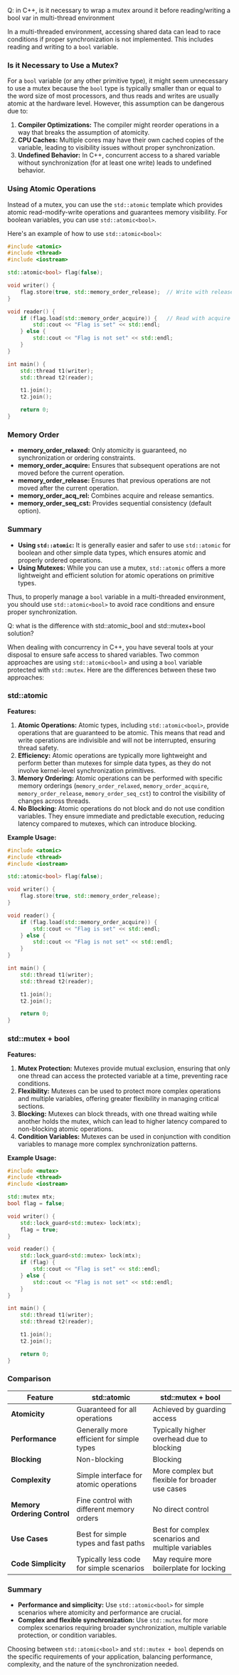 Q: in C++, is it necessary to wrap a mutex around it before reading/writing a bool var in multi-thread environment

In a multi-threaded environment, accessing shared data can lead to race conditions if proper synchronization is not implemented. This includes reading and writing to a `bool` variable.

### Is it Necessary to Use a Mutex?

For a `bool` variable (or any other primitive type), it might seem unnecessary to use a mutex because the `bool` type is typically smaller than or equal to the word size of most processors, and thus reads and writes are usually atomic at the hardware level. However, this assumption can be dangerous due to:

1. **Compiler Optimizations:** The compiler might reorder operations in a way that breaks the assumption of atomicity.
2. **CPU Caches:** Multiple cores may have their own cached copies of the variable, leading to visibility issues without proper synchronization.
3. **Undefined Behavior:** In C++, concurrent access to a shared variable without synchronization (for at least one write) leads to undefined behavior. 

### Using Atomic Operations

Instead of a mutex, you can use the `std::atomic` template which provides atomic read-modify-write operations and guarantees memory visibility. For boolean variables, you can use `std::atomic<bool>`.

Here's an example of how to use `std::atomic<bool>`:

```cpp
#include <atomic>
#include <thread>
#include <iostream>

std::atomic<bool> flag(false);

void writer() {
    flag.store(true, std::memory_order_release);  // Write with release semantics
}

void reader() {
    if (flag.load(std::memory_order_acquire)) {   // Read with acquire semantics
        std::cout << "Flag is set" << std::endl;
    } else {
        std::cout << "Flag is not set" << std::endl;
    }
}

int main() {
    std::thread t1(writer);
    std::thread t2(reader);

    t1.join();
    t2.join();

    return 0;
}
```

### Memory Order

- **memory_order_relaxed:** Only atomicity is guaranteed, no synchronization or ordering constraints.
- **memory_order_acquire:** Ensures that subsequent operations are not moved before the current operation.
- **memory_order_release:** Ensures that previous operations are not moved after the current operation.
- **memory_order_acq_rel:** Combines acquire and release semantics.
- **memory_order_seq_cst:** Provides sequential consistency (default option).

### Summary

- **Using `std::atomic`:** It is generally easier and safer to use `std::atomic` for boolean and other simple data types, which ensures atomic and properly ordered operations.
- **Using Mutexes:** While you can use a mutex, `std::atomic` offers a more lightweight and efficient solution for atomic operations on primitive types.

Thus, to properly manage a `bool` variable in a multi-threaded environment, you should use `std::atomic<bool>` to avoid race conditions and ensure proper synchronization.

Q: what is the difference with std::atomic_bool and std::mutex+bool solution?

When dealing with concurrency in C++, you have several tools at your disposal to ensure safe access to shared variables. Two common approaches are using `std::atomic<bool>` and using a `bool` variable protected with `std::mutex`. Here are the differences between these two approaches:

### std::atomic<bool>

**Features:**
1. **Atomic Operations:** Atomic types, including `std::atomic<bool>`, provide operations that are guaranteed to be atomic. This means that read and write operations are indivisible and will not be interrupted, ensuring thread safety.
2. **Efficiency:** Atomic operations are typically more lightweight and perform better than mutexes for simple data types, as they do not involve kernel-level synchronization primitives.
3. **Memory Ordering:** Atomic operations can be performed with specific memory orderings (`memory_order_relaxed`, `memory_order_acquire`, `memory_order_release`, `memory_order_seq_cst`) to control the visibility of changes across threads.
4. **No Blocking:** Atomic operations do not block and do not use condition variables. They ensure immediate and predictable execution, reducing latency compared to mutexes, which can introduce blocking.

**Example Usage:**
```cpp
#include <atomic>
#include <thread>
#include <iostream>

std::atomic<bool> flag(false);

void writer() {
    flag.store(true, std::memory_order_release);
}

void reader() {
    if (flag.load(std::memory_order_acquire)) {
        std::cout << "Flag is set" << std::endl;
    } else {
        std::cout << "Flag is not set" << std::endl;
    }
}

int main() {
    std::thread t1(writer);
    std::thread t2(reader);

    t1.join();
    t2.join();

    return 0;
}
```

### std::mutex + bool

**Features:**
1. **Mutex Protection:** Mutexes provide mutual exclusion, ensuring that only one thread can access the protected variable at a time, preventing race conditions.
2. **Flexibility:** Mutexes can be used to protect more complex operations and multiple variables, offering greater flexibility in managing critical sections.
3. **Blocking:** Mutexes can block threads, with one thread waiting while another holds the mutex, which can lead to higher latency compared to non-blocking atomic operations.
4. **Condition Variables:** Mutexes can be used in conjunction with condition variables to manage more complex synchronization patterns.

**Example Usage:**
```cpp
#include <mutex>
#include <thread>
#include <iostream>

std::mutex mtx;
bool flag = false;

void writer() {
    std::lock_guard<std::mutex> lock(mtx);
    flag = true;
}

void reader() {
    std::lock_guard<std::mutex> lock(mtx);
    if (flag) {
        std::cout << "Flag is set" << std::endl;
    } else {
        std::cout << "Flag is not set" << std::endl;
    }
}

int main() {
    std::thread t1(writer);
    std::thread t2(reader);

    t1.join();
    t2.join();

    return 0;
}
```

### Comparison

| Feature                          | std::atomic<bool>                         | std::mutex + bool                               |
|----------------------------------|-------------------------------------------|-------------------------------------------------|
| **Atomicity**                    | Guaranteed for all operations             | Achieved by guarding access                     |
| **Performance**                  | Generally more efficient for simple types | Typically higher overhead due to blocking       |
| **Blocking**                     | Non-blocking                              | Blocking                                       |
| **Complexity**                   | Simple interface for atomic operations    | More complex but flexible for broader use cases |
| **Memory Ordering Control**      | Fine control with different memory orders | No direct control                               |
| **Use Cases**                    | Best for simple types and fast paths      | Best for complex scenarios and multiple variables |
| **Code Simplicity**              | Typically less code for simple scenarios  | May require more boilerplate for locking        |

### Summary

- **Performance and simplicity:** Use `std::atomic<bool>` for simple scenarios where atomicity and performance are crucial. 
- **Complex and flexible synchronization:** Use `std::mutex` for more complex scenarios requiring broader synchronization, multiple variable protection, or condition variables.

Choosing between `std::atomic<bool>` and `std::mutex + bool` depends on the specific requirements of your application, balancing performance, complexity, and the nature of the synchronization needed.